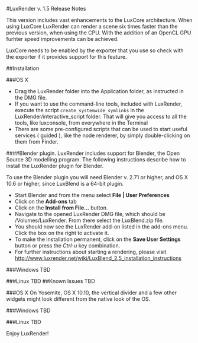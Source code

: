 #LuxRender v. 1.5 Release Notes

This version includes vast enhancements to the LuxCore architecture. When using LuxCore LuxRender can render a scene six times faster than the previous version, when using the CPU. With the addition of an OpenCL GPU furhter speed improvements can be achieved. 

LuxCore needs to be enabled by the exporter that you use so check with the exporter if it provides support for this feature.

##Installation

###OS X
- Drag the LuxRender folder into the Application folder, as instructed in the DMG file.
- If you want to use the command-line tools, included with LuxRender, execute the script `create_systemwide_symlinks` in the LuxRender/interactive_script folder. That will give you access to all the tools, like luxconsole, from everywhere in the Terminal
- There are some pre-configured scripts that can be used to start useful services ( guided ), like the node renderer, by simply double-clicking on them from Finder.

####Blender plugin.
LuxRender includes support for Blender, the Open Source 3D modelling program. The following instructions describe how to install the LuxRender plugin for Blender.

To use the Blender plugin you will need Blender v. 2.71 or higher, and  OS X 10.6 or higher, since LuxBlend is a 64-bit plugin.

- Start Blender and from the menu select **File | User Preferences**
- Click on the **Add-ons** tab
- Click on the **Install from File...** button.
- Navigate to the opened LuxRender DMG file, which should be /Volumes/LuxRender. From there select the LuxBlend.zip file. 
- You should now see the LuxRender add-on listed in the add-ons menu. Click the box on the right to activate it.
- To make the installation permanent, click on the **Save User Settings** button or press the *Ctrl-u* key combination.
- For further instructions about starting a rendering, please visit http://www.luxrender.net/wiki/LuxBlend_2.5_installation_instructions

###Windows
TBD

###Linux
TBD
##Known Issues
TBD

###OS X
On Yosemite, OS X 10.10, the vertical divider and a few other widgets might look different from the native look of the OS.

###Windows
TBD

###Linux
TBD

Enjoy LuxRender!


